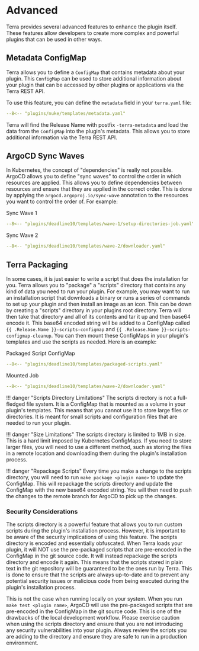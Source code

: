 # Advanced

Terra provides several advanced features to enhance the plugin itself. These features allow developers to create more 
complex and powerful plugins that can be used in other ways.

## Metadata ConfigMap

Terra allows you to define a `ConfigMap` that contains metadata about your plugin. This `ConfigMap` can be used to store
additional information about your plugin that can be accessed by other plugins or applications via the Terra REST API. 

To use this feature, you can define the `metadata` field in your `terra.yaml` file:

```yaml linenums="1" title="plugins/nuke/templates/metadata.yaml"
--8<-- "plugins/nuke/templates/metadata.yaml"
```

Terra will find the Release Name with postfix `-terra-metadata` and load the data from the `ConfigMap` into the plugin's 
metadata. This allows you to store additional information via the Terra REST API.

## ArgoCD Sync Waves

In Kubernetes, the concept of "dependencies" is really not possible. ArgoCD allows you to define "sync waves" to control
the order in which resources are applied. This allows you to define dependencies between resources and ensure that they are
applied in the correct order. This is done by applying the `argocd.argoproj.io/sync-wave` annotation to the resources
you want to control the order of. For example:

Sync Wave 1

```yaml linenums="1" title="Setup Directories Job"
--8<-- "plugins/deadline10/templates/wave-1/setup-directories-job.yaml"
```

Sync Wave 2

```yaml linenums="1" title="Download Installer"
--8<-- "plugins/deadline10/templates/wave-2/downloader.yaml"
```

## Terra Packaging

In some cases, it is just easier to write a script that does the installation for you. Terra allows you to "package" a 
"scripts" directory that contains any kind of data you need to run your plugin. For example, you may want to run an 
installation script that downloads a binary or runs a series of commands to set up your plugin and then install an 
image as an icon. This can be down by creating a "scripts" directory in your plugins root directory. Terra will then
take that directory and all of its contents and tar it up and then base64 encode it. This base64 encoded string will be
added to a ConfigMap called `{{ .Release.Name }}-scripts-configmap` and `{{ .Release.Name }}-scripts-configmap-cleanup`.
You can then mount these ConfigMaps in your plugin's templates and use the scripts as needed. Here is an example:

Packaged Script ConfigMap

```yaml linenums="1" title="Packaged Scripts ConfigMap"
--8<-- "plugins/deadline10/templates/packaged-scripts.yaml"
```

Mounted Job

```yaml linenums="1" title="Install Job Example"
--8<-- "plugins/deadline10/templates/wave-2/downloader.yaml"
```

!!! danger "Scripts Directory Limitations"
    The scripts directory is not a full-fledged file system. It is a ConfigMap that is mounted as a volume in your plugin's
    templates. This means that you cannot use it to store large files or directories. It is meant for small scripts and
    configuration files that are needed to run your plugin.

!!! danger "Size Limitations"
    The scripts directory is limited to 1MB in size. This is a hard limit imposed by Kubernetes ConfigMaps. If you need to
    store larger files, you will need to use a different method, such as storing the files in a remote location and downloading
    them during the plugin's installation process.

!!! danger "Repackage Scripts"
    Every time you make a change to the scripts directory, you will need to run `make package <plugin name>` to update the
    ConfigMap. This will repackage the scripts directory and update the ConfigMap with the new base64 encoded string. You will
    then need to push the changes to the remote branch for ArgoCD to pick up the changes.

### Security Considerations

The scripts directory is a powerful feature that allows you to run custom scripts during the plugin's installation process.
However, it is important to be aware of the security implications of using this feature. The scripts directory is encoded
and essentially obfuscated. When Terra loads your plugin, it will NOT use the pre-packaged scripts that are pre-encoded in the
ConfigMap in the git source code. It will instead repackage the scripts directory and encode it again. This means that
the scripts stored in plain text in the git repository will be guaranteed to be the ones run by Terra. This is done to ensure
that the scripts are always up-to-date and to prevent any potential security issues or malicious code from being executed
during the plugin's installation process.

This is not the case when running locally on your system. When you run `make test <plugin name>`, ArgoCD will use the 
pre-packaged scripts that are pre-encoded in the ConfigMap in the git source code. This is one of the drawbacks of the
local development workflow. Please exercise caution when using the scripts directory and ensure that you are not
introducing any security vulnerabilities into your plugin. Always review the scripts you are adding to the directory and
ensure they are safe to run in a production environment.

